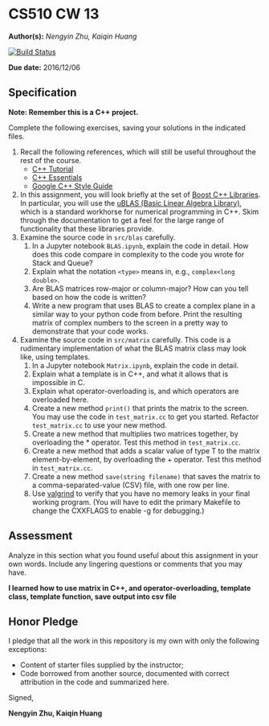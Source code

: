 # CS510 CW 13

**Author(s):** _Nengyin Zhu, Kaiqin Huang_

[![Build Status](https://travis-ci.org/chapman-cs510-2016f/cw-13-redyellow.svg?branch=master)](https://travis-ci.org/chapman-cs510-2016f/cw-13-redyellow)

**Due date:** 2016/12/06

## Specification

**Note: Remember this is a C++ project.**

Complete the following exercises, saving your solutions in the indicated files. 

1. Recall the following references, which will still be useful throughout the rest of the course.
    * [C++ Tutorial](http://www.cplusplus.com/doc/tutorial/)
    * [C++ Essentials](https://tfetimes.com/wp-content/uploads/2015/09/CppEssentials.pdf)
    * [Google C++ Style Guide](https://google.github.io/styleguide/cppguide.html)
1. In this assignment, you will look briefly at the set of [Boost C++ Libraries](http://www.boost.org/users/history/version_1_62_0.html). In particular, you will use the [uBLAS (Basic Linear Algebra Library)](http://www.boost.org/doc/libs/1_62_0/libs/numeric/ublas/doc/index.html), which is a standard workhorse for numerical programming in C++. Skim through the documentation to get a feel for the large range of functionality that these libraries provide.
1. Examine the source code in ```src/blas``` carefully. 
    1. In a Jupyter notebook ```BLAS.ipynb```, explain the code in detail. How does this code compare in complexity to the code you wrote for Stack and Queue?
    1. Explain what the notation ```<type>``` means in, e.g., ```complex<long double>```.
    1. Are BLAS matrices row-major or column-major? How can you tell based on how the code is written?
    1. Write a new program that uses BLAS to create a complex plane in a similar way to your python code from before. Print the resulting matrix of complex numbers to the screen in a pretty way to demonstrate that your code works.
1. Examine the source code in ```src/matrix``` carefully. This code is a rudimentary implementation of what the BLAS matrix class may look like, using templates.
    1. In a Jupyter notebook ```Matrix.ipynb```, explain the code in detail.
    1. Explain what a template is in C++, and what it allows that is impossible in C.
    1. Explain what operator-overloading is, and which operators are overloaded here.
    1. Create a new method ```print()``` that prints the matrix to the screen. You may use the code in ```test_matrix.cc``` to get you started. Refactor ```test_matrix.cc``` to use your new method.
    1. Create a new method that multiplies two matrices together, by overloading the * operator. Test this method in ```test_matrix.cc```.
    1. Create a new method that adds a scalar value of type T to the matrix element-by-element, by overloading the + operator. Test this method in ```test_matrix.cc```.
    1. Create a new method ```save(string filename)``` that saves the matrix to a comma-separated-value (CSV) file, with one row per line.
    1. Use [valgrind](http://valgrind.org/docs/manual/quick-start.html) to verify that you have no memory leaks in your final working program. (You will have to edit the primary Makefile to change the CXXFLAGS to enable -g for debugging.)


## Assessment

Analyze in this section what you found useful about this assignment in your own words. Include any lingering questions or comments that you may have.

**I learned how to use matrix in C++, and operator-overloading, template class, template function, save output into csv file**

## Honor Pledge

I pledge that all the work in this repository is my own with only the following exceptions:

* Content of starter files supplied by the instructor;
* Code borrowed from another source, documented with correct attribution in the code and summarized here.

Signed,

**Nengyin Zhu, Kaiqin Huang**
